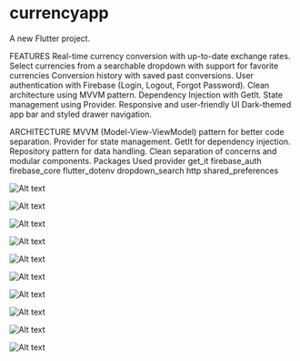 # currencyapp

A new Flutter project.

FEATURES
Real-time currency conversion with up-to-date exchange rates.
Select currencies from a searchable dropdown with support for favorite currencies
Conversion history with saved past conversions.
User authentication with Firebase (Login, Logout, Forgot Password).
Clean architecture using MVVM pattern.
Dependency Injection with GetIt.
State management using Provider.
Responsive and user-friendly UI
Dark-themed app bar and styled drawer navigation.

ARCHITECTURE
MVVM (Model-View-ViewModel) pattern for better code separation.
Provider for state management.
GetIt for dependency injection.
Repository pattern for data handling.
Clean separation of concerns and modular components.
Packages Used
provider
get_it
firebase_auth
firebase_core
flutter_dotenv
dropdown_search
http
shared_preferences


![Alt text](https://github.com/MuhammadAbbasR/currencyAP/blob/afe839870e04a3b47168880432eb93ea947e1830/plmain.PNG)

![Alt text](
https://github.com/MuhammadAbbasR/currencyAP/blob/afe839870e04a3b47168880432eb93ea947e1830/pl1.PNG
)

![Alt text](https://github.com/MuhammadAbbasR/currencyAP/blob/afe839870e04a3b47168880432eb93ea947e1830/pl2.PNG)

![Alt text](https://github.com/MuhammadAbbasR/currencyAP/blob/afe839870e04a3b47168880432eb93ea947e1830/pl3.PNG)

![Alt text](https://github.com/MuhammadAbbasR/currencyAP/blob/afe839870e04a3b47168880432eb93ea947e1830/pl4.PNG)

![Alt text](https://github.com/MuhammadAbbasR/currencyAP/blob/afe839870e04a3b47168880432eb93ea947e1830/pl5.PNG)

![Alt text](https://github.com/MuhammadAbbasR/currencyAP/blob/afe839870e04a3b47168880432eb93ea947e1830/pl6.PNG)

![Alt text](https://github.com/MuhammadAbbasR/currencyAP/blob/afe839870e04a3b47168880432eb93ea947e1830/pl7.PNG)

![Alt text](https://github.com/MuhammadAbbasR/currencyAP/blob/afe839870e04a3b47168880432eb93ea947e1830/pl8.PNG)

![Alt text](https://github.com/MuhammadAbbasR/currencyAP/blob/afe839870e04a3b47168880432eb93ea947e1830/pl9.PNG)

